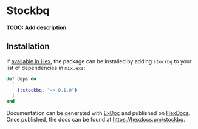 # Stockbq

**TODO: Add description**

## Installation

If [available in Hex](https://hex.pm/docs/publish), the package can be installed
by adding `stockbq` to your list of dependencies in `mix.exs`:

```elixir
def deps do
  [
    {:stockbq, "~> 0.1.0"}
  ]
end
```

Documentation can be generated with [ExDoc](https://github.com/elixir-lang/ex_doc)
and published on [HexDocs](https://hexdocs.pm). Once published, the docs can
be found at <https://hexdocs.pm/stockbq>.

